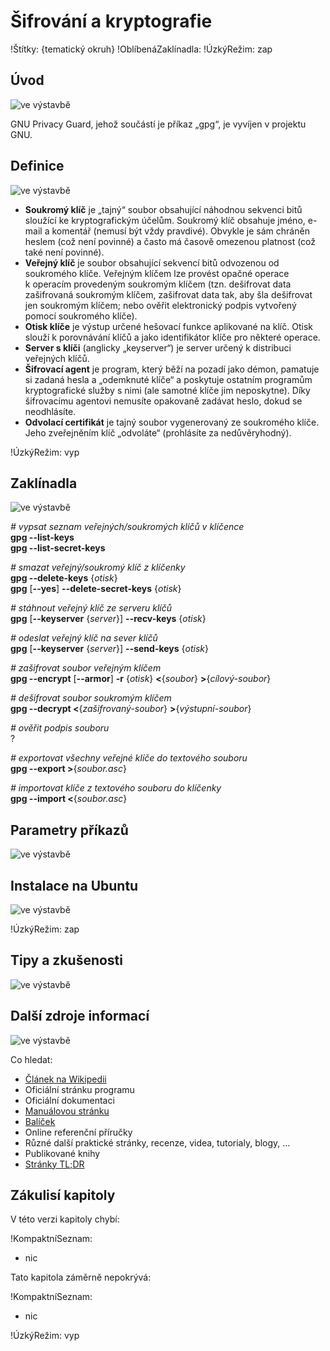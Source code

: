 <!--

Linux Kniha kouzel, kapitola Šifrování a kryptografie
Copyright (c) 2019, 2020 Singularis <singularis@volny.cz>

Toto dílo je dílem svobodné kultury; můžete ho šířit a modifikovat pod
podmínkami licence Creative Commons Attribution-ShareAlike 4.0 International
vydané neziskovou organizací Creative Commons. Text licence je přiložený
k tomuto projektu nebo ho můžete najít na webové adrese:

https://creativecommons.org/licenses/by-sa/4.0/

-->
<!--
Poznámky:

- Podle https://www.sallyx.org/sally/linux/prikazy/binary-files:
    sudo cryptsetup luksFormat {*/soubor-nebo-oddíl*} -c aes-xts-plain64 -s 512
    sudo cryptsetup luksOpen {*/soubor-nebo-oddíl*} {*id*}
    sudo mount /dev/mapper/{*id*} {*kam*}
    ...
    sudo umount /dev/mapper/{*id*}
    sudo cryptsetup luksClose /dev/mapper/{*id*}

    [ ] openssl
    [ ] mcrypt

⊨
-->

# Šifrování a kryptografie

!Štítky: {tematický okruh}
!OblíbenáZaklínadla:
!ÚzkýRežim: zap

## Úvod
<!--
- Vymezte, co je předmětem této kapitoly.
- Obecně popište základní principy, na kterých fungují používané nástroje.
- Uveďte, co kapitola nepokrývá, ačkoliv by to čtenář mohl očekávat.
-->
![ve výstavbě](../obrázky/ve-výstavbě.png)

GNU Privacy Guard, jehož součástí je příkaz „gpg“, je vyvíjen v projektu GNU.

## Definice
<!--
- Uveďte výčet specifických pojmů pro použití v této kapitole a tyto pojmy definujte co nejprecizněji.
-->
![ve výstavbě](../obrázky/ve-výstavbě.png)

* **Soukromý klíč** je „tajný“ soubor obsahující náhodnou sekvenci bitů sloužící ke kryptografickým účelům. Soukromý klíč obsahuje jméno, e-mail a komentář (nemusí být vždy pravdivé). Obvykle je sám chráněn heslem (což není povinné) a často má časově omezenou platnost (což také není povinné).
* **Veřejný klíč** je soubor obsahující sekvencí bitů odvozenou od soukromého klíče. Veřejným klíčem lze provést opačné operace k operacím provedeným soukromým klíčem (tzn. dešifrovat data zašifrovaná soukromým klíčem, zašifrovat data tak, aby šla dešifrovat jen soukromým klíčem; nebo ověřit elektronický podpis vytvořený pomocí soukromého klíče).
* **Otisk klíče** je výstup určené hešovací funkce aplikované na klíč. Otisk slouží k porovnávání klíčů a jako identifikátor klíče pro některé operace.
* **Server s klíči** (anglicky „keyserver“) je server určený k distribuci veřejných klíčů.
* **Šifrovací agent** je program, který běží na pozadí jako démon, pamatuje si zadaná hesla a „odemknuté klíče“ a poskytuje ostatním programům kryptografické služby s nimi (ale samotné klíče jim neposkytne). Díky šifrovacímu agentovi nemusíte opakovaně zadávat heslo, dokud se neodhlásíte.
* **Odvolací certifikát** je tajný soubor vygenerovaný ze soukromého klíče. Jeho zveřejněním klíč „odvoláte“ (prohlásíte za nedůvěryhodný).

!ÚzkýRežim: vyp

## Zaklínadla
<!--
- Rozdělte na podsekce a naplňte „zaklínadly“.
-->
![ve výstavbě](../obrázky/ve-výstavbě.png)

*# vypsat seznam veřejných/soukromých klíčů v klíčence*<br>
**gpg \-\-list-keys**<br>
**gpg \-\-list-secret-keys**

*# smazat veřejný/soukromý klíč z klíčenky*<br>
**gpg \-\-delete-keys** {*otisk*}<br>
**gpg** [**\-\-yes**] **\-\-delete-secret-keys** {*otisk*}

*# stáhnout veřejný klíč ze serveru klíčů*<br>
**gpg** [**\-\-keyserver** {*server*}] **\-\-recv-keys** {*otisk*}

*# odeslat veřejný klíč na sever klíčů*<br>
**gpg** [**\-\-keyserver** {*server*}] **\-\-send-keys** {*otisk*}

<!--
keys.gnupg.net
-->

*# zašifrovat soubor veřejným klíčem*<br>
**gpg \-\-encrypt** [**\-\-armor**] **-r** {*otisk*} **&lt;**{*soubor*} **&gt;**{*cílový-soubor*}

*# dešifrovat soubor soukromým klíčem*<br>
**gpg \-\-decrypt &lt;**{*zašifrovaný-soubor*} **&gt;**{*výstupní-soubor*}

*# ověřit podpis souboru*<br>
?

*# exportovat všechny veřejné klíče do textového souboru*<br>
**gpg \-\-export &gt;**{*soubor.asc*}
<!--
--export-secret-keys
-->

*# importovat klíče z textového souboru do klíčenky*<br>
**gpg \-\-import &lt;**{*soubor.asc*}

## Parametry příkazů
<!--
- Pokud zaklínadla nepředstavují kompletní příkazy, v této sekci musíte popsat, jak z nich kompletní příkazy sestavit.
- Jinak by zde měl být přehled nejužitečnějších parametrů používaných nástrojů.
-->
![ve výstavbě](../obrázky/ve-výstavbě.png)

## Instalace na Ubuntu
<!--
- Jako zaklínadlo bez titulku uveďte příkazy (popř. i akce) nutné k instalaci a zprovoznění všech nástrojů požadovaných kterýmkoliv zaklínadlem uvedeným v kapitole. Po provedení těchto činností musí být nástroje plně zkonfigurované a připravené k práci.
- Ve výčtu balíčků k instalaci vycházejte z minimální instalace Ubuntu.
-->
![ve výstavbě](../obrázky/ve-výstavbě.png)

<!--
## Ukázka
<!- -
- Tuto sekci ponechávat jen v kapitolách, kde dává smysl.
- Zdrojový kód, konfigurační soubor nebo interakce s programem, a to v úplnosti – ukázka musí být natolik úplná, aby ji v této podobě šlo spustit, ale současně natolik stručná, aby se vešla na jednu stranu A5.
- Snažte se v ukázce ilustrovat co nejvíc zaklínadel z této kapitoly.
- ->
![ve výstavbě](../obrázky/ve-výstavbě.png)
-->

!ÚzkýRežim: zap

## Tipy a zkušenosti
<!--
- Do odrážek uveďte konkrétní zkušenosti, které jste při práci s nástrojem získali; zejména případy, kdy vás chování programu překvapilo nebo očekáváte, že by mohlo překvapit začátečníky.
- Popište typické chyby nových uživatelů a jak se jim vyhnout.
- Buďte co nejstručnější; neodbíhejte k popisování čehokoliv vedlejšího, co je dost možné, že už čtenář zná.
-->
![ve výstavbě](../obrázky/ve-výstavbě.png)

## Další zdroje informací
<!--
- Uveďte, které informační zdroje jsou pro začátečníka nejlepší k získání rychlé a obsáhlé nápovědy. Typicky jsou to manuálové stránky, vestavěná nápověda programu nebo webové zdroje. Můžete uvést i přímé odkazy.
- V seznamu uveďte další webové zdroje, knihy apod.
- Pokud je vestavěná dokumentace programů (typicky v adresáři /usr/share/doc) užitečná, zmiňte ji také.
- Poznámka: Protože se tato sekce tiskne v úzkém režimu, zaklínadla smíte uvádět pouze bez titulku a bez poznámek pod čarou!
-->
![ve výstavbě](../obrázky/ve-výstavbě.png)

Co hledat:

* [Článek na Wikipedii](https://cs.wikipedia.org/wiki/Hlavn%C3%AD_strana)
* Oficiální stránku programu
* Oficiální dokumentaci
* [Manuálovou stránku](http://manpages.ubuntu.com/)
* [Balíček](https://packages.ubuntu.com/)
* Online referenční příručky
* Různé další praktické stránky, recenze, videa, tutorialy, blogy, ...
* Publikované knihy
* [Stránky TL;DR](https://github.com/tldr-pages/tldr/tree/master/pages/common)

## Zákulisí kapitoly
<!--
- Doplňte, pokud víte. Udržujte aktuální.
-->

V této verzi kapitoly chybí:

!KompaktníSeznam:
* nic

Tato kapitola záměrně nepokrývá:

!KompaktníSeznam:
* nic

!ÚzkýRežim: vyp
